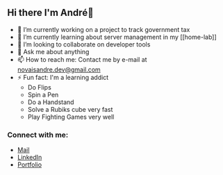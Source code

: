 ## Hi there I'm André👋

- 🔭 I’m currently working on a project to track government tax 
- 🌱 I’m currently learning about server management in my [[home-lab]]
- 👯 I’m looking to collaborate on developer tools
- 💬 Ask me about anything
- 📫 How to reach me: Contact me by e-mail at novaisandre.dev@gmail.com
- ⚡ Fun fact: I'm a learning addict
    -   Do Flips
    -   Spin a Pen
    -   Do a Handstand
    -   Solve a Rubiks cube very fast
    -   Play Fighting Games very well

### Connect with me:

- [Mail](mailto:novaisandre.dev@gmail.com)  
- [LinkedIn](https://www.linkedin.com/in/andre-novais-brito-backend/)
- [Portfolio](https://andrenovaisbrito.github.io/my_portfolio/)
